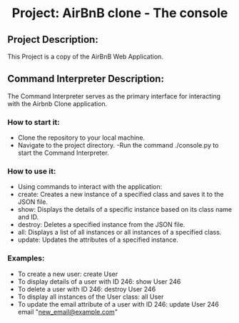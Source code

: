 <h1 align="center"> Project: AirBnB clone - The console </h1>

## Project Description:
This Project is a copy of the AirBnB Web Application.

## Command Interpreter Description:
The Command Interpreter serves as the primary interface for interacting with the Airbnb Clone application.

### How to start it:
- Clone the repository to your local machine.
- Navigate to the project directory.
-Run the command ./console.py to start the Command Interpreter.

### How to use it:
- Using commands to interact with the application:
- create: Creates a new instance of a specified class and saves it to the JSON file.
- show: Displays the details of a specific instance based on its class name and ID.
- destroy: Deletes a specified instance from the JSON file.
- all: Displays a list of all instances or all instances of a specified class.
- update: Updates the attributes of a specified instance.

### Examples:
- To create a new user: create User
- To display details of a user with ID 246: show User 246
- To delete a user with ID 246: destroy User 246
- To display all instances of the User class: all User
- To update the email attribute of a user with ID 246: update User 246 email "new_email@example.com"